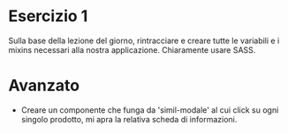 # Esercizio 1

Sulla base della lezione del giorno, rintracciare e creare tutte le variabili e i mixins necessari alla nostra applicazione. Chiaramente usare SASS.

# Avanzato

- Creare un componente che funga da 'simil-modale' al cui click su ogni singolo prodotto, mi apra la relativa scheda di informazioni.
